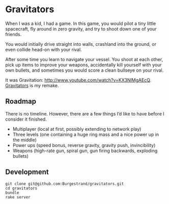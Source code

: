 # Gravitators

When I was a kid, I had a game. In this game, you would pilot a tiny little spacecraft, fly around in zero gravity, and try to shoot down one of your friends.

You would initially drive straight into walls, crashland into the ground, or even collide head-on with your rival.

After some time you learn to navigate your vessel. You shoot at each other, pick up items to improve your weapons, accidentally kill yourself with your own bullets, and sometimes you would score a clean bullseye on your rival.

It was Gravitation: <http://www.youtube.com/watch?v=KX3NlMgAEcQ>. [Gravitators](http://gravitators.herokuapp.com/) is my remake.

## Roadmap

There is no timeline. However, there are a few things I’d like to have before I consider it finished.

- Multiplayer (local at first, possibly extending to network play)
- Three levels (one containing a huge ring mass and a nice power up in the middle)
- Power ups (speed bonus, reverse gravity, gravity push, invincibility)
- Weapons (high-rate gun, spiral gun, gun firing backwards, exploding bullets)

## Development

```
git clone git@github.com:Burgestrand/gravitators.git
cd gravitators
bundle
rake server
```
